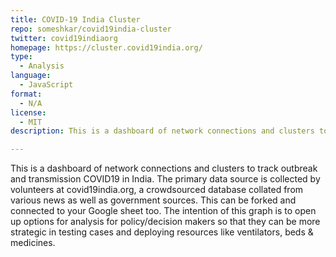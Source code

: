 ```yaml
---
title: COVID-19 India Cluster
repo: someshkar/covid19india-cluster
twitter: covid19indiaorg
homepage: https://cluster.covid19india.org/
type:
  - Analysis
language:
  - JavaScript
format:
  - N/A
license:
  - MIT
description: This is a dashboard of network connections and clusters to track outbreak and transmission COVID19 in India.

---
```


This is a dashboard of network connections and clusters to track outbreak and transmission COVID19 in India. The primary data source is collected by volunteers at covid19india.org, a crowdsourced database collated from various news as well as government sources. This can be forked and connected to your Google sheet too. The intention of this graph is to open up options for analysis for policy/decision makers so that they can be more strategic in testing cases and deploying resources like ventilators, beds & medicines.
